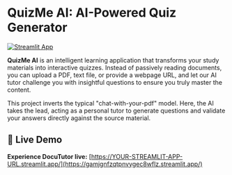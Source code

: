 # QuizMe AI: AI-Powered Quiz Generator

[![Streamlit App](https://static.streamlit.io/badges/streamlit_badge_black_white.svg)](https://gamjgnfzqtpnvygec8wflz.streamlit.app/)

**QuizMe AI** is an intelligent learning application that transforms your study materials into interactive quizzes. Instead of passively reading documents, you can upload a PDF, text file, or provide a webpage URL, and let our AI tutor challenge you with insightful questions to ensure you truly master the content.

This project inverts the typical "chat-with-your-pdf" model. Here, the AI takes the lead, acting as a personal tutor to generate questions and validate your answers directly against the source material.

## 🚀 Live Demo

**Experience DocuTutor live:** [https://YOUR-STREAMLIT-APP-URL.streamlit.app/](https://gamjgnfzqtpnvygec8wflz.streamlit.app/)
